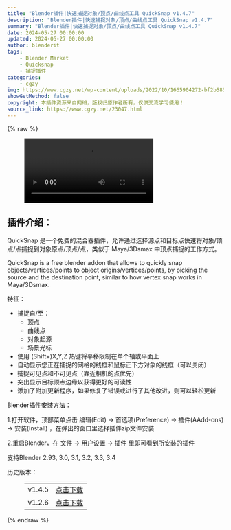 ```yaml
---
title: "Blender插件|快速捕捉对象/顶点/曲线点工具 QuickSnap v1.4.7"
description: "Blender插件|快速捕捉对象/顶点/曲线点工具 QuickSnap v1.4.7"
summary: "Blender插件|快速捕捉对象/顶点/曲线点工具 QuickSnap v1.4.7"
date: 2024-05-27 00:00:00
updated: 2024-05-27 00:00:00
author: blenderit
tags: 
    - Blender Market
    - Quicksnap
    - 捕捉插件
categories:
    - cgzy
img: https://www.cgzy.net/wp-content/uploads/2022/10/1665904272-bf2b585aaeb7a04.jpg
showGetMethod: false
copyright: 本插件资源来自网络，版权归原作者所有，仅供交流学习使用！
source_link: https://www.cgzy.net/23047.html
---
```


{% raw %}
<figure class="wp-block-video aligncenter"><video controls src="https://cloud.video.taobao.com/play/u/717183932/p/1/e/6/t/1/382348311868.mp4"></video></figure><div class="wp-block-pandastudio-title"><div class="title_style_01"><h2 id="h2-0">插件介绍：</h2></div></div><p class="is-style-text-indent-2em">QuickSnap 是一个免费的混合器插件，允许通过选择源点和目标点快速将对象/顶点/点捕捉到对象原点/顶点/点，类似于 Maya/3Dsmax 中顶点捕捉的工作方式。</p><p>QuickSnap is a free blender addon that allows to quickly snap objects/vertices/points to object origins/vertices/points, by picking the source and the destination point, similar to how vertex snap works in Maya/3Dsmax.</p><p><mark style="background-color:rgba(0, 0, 0, 0)" class="has-inline-color has-vivid-red-color">特征：</mark></p><ul>
<li>捕捉自/至：
<ul>
<li>顶点</li>



<li>曲线点</li>



<li>对象起源</li>



<li>场景光标</li>
</ul>
</li>



<li>使用 (Shift+)X,Y,Z 热键将平移限制在单个轴或平面上</li>



<li>自动显示您正在捕捉的网格的线框和鼠标正下方对象的线框（可以关闭）</li>



<li>捕捉可见点和不可见点（靠近相机的点优先）</li>



<li>突出显示目标顶点边缘以获得更好的可读性</li>



<li>添加了附加更新程序，如果修复了错误或进行了其他改进，则可以轻松更新</li>
</ul><p><mark style="background-color:rgba(0, 0, 0, 0)" class="has-inline-color has-vivid-red-color">Blender插件安装方法：</mark></p><p>1.打开软件，顶部菜单点击 编辑(Edit) → 首选项(Preference) → 插件(AAdd-ons) → 安装(Install) ，在弹出的窗口里选择插件zip文件安装</p><p>2.重启Blender，在 文件 → 用户设置 → 插件 里即可看到所安装的插件</p><div class="wp-block-pandastudio-tips"><div class="tip success "><p>支持Blender 2.93, 3.0, 3.1, 3.2, 3.3, 3.4</p>
</div></div><div class="wp-block-pandastudio-title"><div class="title_style_01"><p>历史版本：</p></div></div><figure class="wp-block-table has-medium-font-size"><table><tbody><tr><td>v1.4.5</td><td><a href="https://www.cgzy.net/go?_=177db84d9daHR0cHM6Ly9wYW4uYmFpZHUuY29tL3MvMUNFeFFCd2hxd2NDb1g5R19tUHF0ekE%2FcHdkPXRibXk%3D" target="_blank">点击下载</a></td></tr><tr><td>v1.2.6</td><td><a href="https://www.cgzy.net/go?_=3df538c701aHR0cHM6Ly9wYW4uYmFpZHUuY29tL3MvMXhMYjV1WjRKSFkzcEM5bV9VcHBsVnc%2FcHdkPWxuN2k%3D" target="_blank" rel="noreferrer noopener">点击下载</a></td></tr></tbody></table></figure>
<div style="display: none">cgzy</div>
{% endraw %}